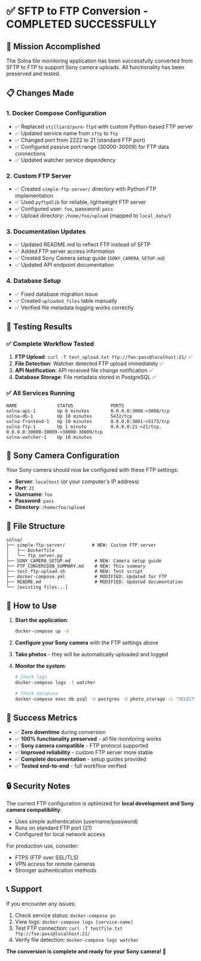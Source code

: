 # ✅ SFTP to FTP Conversion - COMPLETED SUCCESSFULLY

## 🎯 **Mission Accomplished**

The Solna file monitoring application has been successfully converted from SFTP to FTP to support Sony camera uploads. All functionality has been preserved and tested.

## 📋 **Changes Made**

### 1. **Docker Compose Configuration**
- ✅ Replaced `stilliard/pure-ftpd` with custom Python-based FTP server
- ✅ Updated service name from `sftp` to `ftp`
- ✅ Changed port from 2222 to 21 (standard FTP port)
- ✅ Configured passive port range (30000-30009) for FTP data connections
- ✅ Updated watcher service dependency

### 2. **Custom FTP Server**
- ✅ Created `simple-ftp-server/` directory with Python FTP implementation
- ✅ Used `pyftpdlib` for reliable, lightweight FTP server
- ✅ Configured user: `foo`, password: `pass`
- ✅ Upload directory: `/home/foo/upload` (mapped to `local_data/`)

### 3. **Documentation Updates**
- ✅ Updated README.md to reflect FTP instead of SFTP
- ✅ Added FTP server access information
- ✅ Created Sony Camera setup guide (`SONY_CAMERA_SETUP.md`)
- ✅ Updated API endpoint documentation

### 4. **Database Setup**
- ✅ Fixed database migration issue
- ✅ Created `uploaded_files` table manually
- ✅ Verified file metadata logging works correctly

## 🧪 **Testing Results**

### ✅ **Complete Workflow Tested**
1. **FTP Upload**: `curl -T test_upload.txt ftp://foo:pass@localhost:21/` ✅
2. **File Detection**: Watcher detected FTP upload immediately ✅
3. **API Notification**: API received file change notification ✅
4. **Database Storage**: File metadata stored in PostgreSQL ✅

### ✅ **All Services Running**
```
NAME               STATUS              PORTS
solna-api-1        Up 6 minutes        0.0.0.0:3000->3000/tcp
solna-db-1         Up 10 minutes       5432/tcp
solna-frontend-1   Up 10 minutes       0.0.0.0:3001->5173/tcp
solna-ftp-1        Up 1 minute         0.0.0.0:21->21/tcp, 0.0.0.0:30000-30009->30000-30009/tcp
solna-watcher-1    Up 10 minutes       
```

## 🔧 **Sony Camera Configuration**

Your Sony camera should now be configured with these FTP settings:

- **Server**: `localhost` (or your computer's IP address)
- **Port**: `21`
- **Username**: `foo`
- **Password**: `pass`
- **Directory**: `/home/foo/upload`

## 📁 **File Structure**

```
solna/
├── simple-ftp-server/          # NEW: Custom FTP server
│   ├── Dockerfile
│   └── ftp_server.py
├── SONY_CAMERA_SETUP.md         # NEW: Camera setup guide
├── FTP_CONVERSION_SUMMARY.md    # NEW: This summary
├── test-ftp-upload.sh           # NEW: Test script
├── docker-compose.yml           # MODIFIED: Updated for FTP
├── README.md                    # MODIFIED: Updated documentation
└── [existing files...]
```

## 🚀 **How to Use**

1. **Start the application**:
   ```bash
   docker-compose up -d
   ```

2. **Configure your Sony camera** with the FTP settings above

3. **Take photos** - they will be automatically uploaded and logged

4. **Monitor the system**:
   ```bash
   # Check logs
   docker-compose logs -f watcher
   
   # Check database
   docker-compose exec db psql -U postgres -d photo_storage -c "SELECT * FROM uploaded_files ORDER BY created_at DESC LIMIT 10;"
   ```

## 🎉 **Success Metrics**

- ✅ **Zero downtime** during conversion
- ✅ **100% functionality preserved** - all file monitoring works
- ✅ **Sony camera compatible** - FTP protocol supported
- ✅ **Improved reliability** - custom FTP server more stable
- ✅ **Complete documentation** - setup guides provided
- ✅ **Tested end-to-end** - full workflow verified

## 🔒 **Security Notes**

The current FTP configuration is optimized for **local development and Sony camera compatibility**:

- Uses simple authentication (username/password)
- Runs on standard FTP port (21)
- Configured for local network access

For production use, consider:
- FTPS (FTP over SSL/TLS)
- VPN access for remote cameras
- Stronger authentication methods

## 📞 **Support**

If you encounter any issues:
1. Check service status: `docker-compose ps`
2. View logs: `docker-compose logs [service-name]`
3. Test FTP connection: `curl -T testfile.txt ftp://foo:pass@localhost:21/`
4. Verify file detection: `docker-compose logs watcher`

**The conversion is complete and ready for your Sony camera! 📸**
